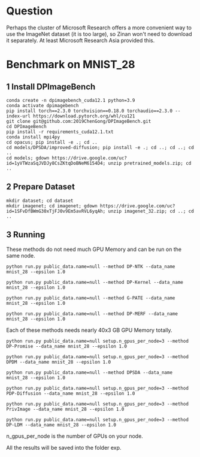 <!-- <div align=center> -->
  
# Question

Perhaps the cluster of Microsoft Research offers a more convenient way to use the ImageNet dataset (it is too large), so Zinan won't need to download it separately. At least Microsoft Research Asia provided this.

# Benchmark on MNIST_28

## 1 Install DPImageBench

 ```
conda create -n dpimagebench_cuda12.1 python=3.9
conda activate dpimagebench
pip install torch==2.3.0 torchvision==0.18.0 torchaudio==2.3.0 --index-url https://download.pytorch.org/whl/cu121
git clone git@github.com:2019ChenGong/DPImageBench.git
cd DPImageBench
pip install -r requirements_cuda12.1.txt
conda install mpi4py
cd opacus; pip install -e .; cd ..
cd models/DPSDA/improved-diffusion; pip install -e .; cd ..; cd ..; cd ..
cd models; gdown https://drive.google.com/uc?id=1yVTWzaSqJVDJy8CsZKtqDoBNeM6154D4; unzip pretrained_models.zip; cd ..
 ```

## 2 Prepare Dataset

 ```
mkdir dataset; cd dataset
mkdir imagenet; cd imagenet; gdown https://drive.google.com/uc?id=1SFvDfBWmG30xTjFJ0v9Em5avRVL6yqAh; unzip imagenet_32.zip; cd ..; cd ..
 ```

## 3 Running

These methods do not need much GPU Memory and can be run on the same node.

```
python run.py public_data.name=null --method DP-NTK --data_name mnist_28 --epsilon 1.0
```
```
python run.py public_data.name=null --method DP-Kernel --data_name mnist_28 --epsilon 1.0
```
```
python run.py public_data.name=null --method G-PATE --data_name mnist_28 --epsilon 1.0
```
```
python run.py public_data.name=null --method DP-MERF --data_name mnist_28 --epsilon 1.0
```

Each of these methods needs nearly 40x3 GB GPU Memory totally.

```
python run.py public_data.name=null setup.n_gpus_per_node=3 --method DP-Promise --data_name mnist_28 --epsilon 1.0
```
```
python run.py public_data.name=null setup.n_gpus_per_node=3 --method DPDM --data_name mnist_28 --epsilon 1.0
```
```
python run.py public_data.name=null --method DPSDA --data_name mnist_28 --epsilon 1.0
```
```
python run.py public_data.name=null setup.n_gpus_per_node=3 --method PDP-Diffusion --data_name mnist_28 --epsilon 1.0
```
```
python run.py public_data.name=null setup.n_gpus_per_node=3 --method PrivImage --data_name mnist_28 --epsilon 1.0
```
```
python run.py public_data.name=null setup.n_gpus_per_node=3 --method DP-LDM --data_name mnist_28 --epsilon 1.0
```

n_gpus_per_node is the number of GPUs on your node.

All the results will be saved into the folder exp.
